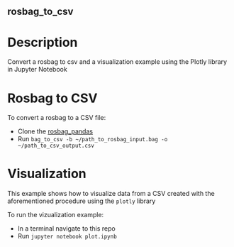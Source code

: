 ## rosbag_to_csv

# Description
Convert a rosbag to csv and a visualization example using the Plotly library in Jupyter Notebook

# Rosbag to CSV
To convert a rosbag to a CSV file:
- Clone the [rosbag_pandas](https://github.com/eurogroep/rosbag_pandas)
- Run `bag_to_csv -b ~/path_to_rosbag_input.bag -o ~/path_to_csv_output.csv`

# Visualization
This example shows how to visualize data from a CSV created with the aforementioned procedure using the `plotly` library

To run the vizualization example:
- In a terminal navigate to this repo
- Run `jupyter notebook plot.ipynb`
